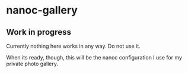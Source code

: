 nanoc-gallery
=============

Work in progress
----------------

Currently nothing here works in any way. Do not use it.

When its ready, though, this will be the nanoc configuration I use for my private photo gallery.
